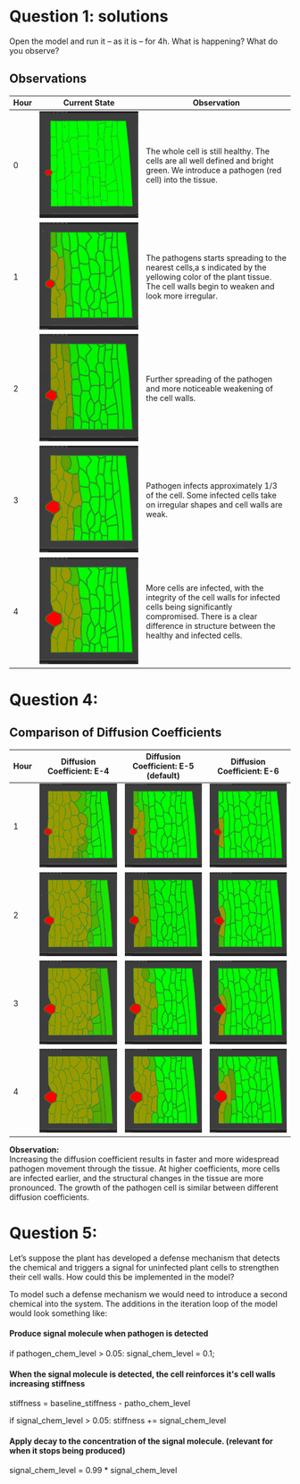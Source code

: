 # Question 1: solutions

Open the model and run it – as it is – for 4h. What is happening? What do you observe?

## Observations

| Hour  | **Current State**                                     | **Observation**
| -     | -                                                     | -
| 0     | ![initial state](./screenshots/q1.initialstate.png)   | The whole cell is still healthy. The cells are all well defined and bright green. We introduce a pathogen (red cell) into the tissue.
| 1     | ![after 1 hour](./screenshots/q1.state1.png)          | The pathogens starts spreading to the nearest cells,a s indicated by the yellowing color of the plant tissue. The cell walls begin to weaken and look more irregular.
| 2     | ![after 2 hour](./screenshots/q1.state2.png)          | Further spreading of the pathogen and more noticeable weakening of the cell walls.
| 3     | ![after 3 hour](./screenshots/q1.state3.png)          | Pathogen infects approximately 1/3 of the cell. Some infected cells take on irregular shapes and cell walls are weak.
| 4     | ![after 4 hour](./screenshots/q1.state4.png)          | More cells are infected, with the integrity of the cell walls for infected cells being significantly compromised. There is a clear difference in structure between the healthy and infected cells.

# Question 4:

## Comparison of Diffusion Coefficients

| Hour | **Diffusion Coefficient: E-4**                         | **Diffusion Coefficient: E-5 (default)**      | **Diffusion Coefficient: E-6**
| -    | -                                                      | -                                             | -
| 1    | ![1.0, 1h](./screenshots/q4.diffusion-10.state1.png)   | ![after 1 hour](./screenshots/q1.state1.png)  | ![2.0, 1h](./screenshots/q4.diffusion-20.state1.png)
| 2    | ![1.0, 2h](./screenshots/q4.diffusion-10.state2.png)   | ![after 2 hour](./screenshots/q1.state2.png)  | ![2.0, 2h](./screenshots/q4.diffusion-20.state2.png)
| 3    | ![1.0, 3h](./screenshots/q4.diffusion-10.state3.png)   | ![after 3 hour](./screenshots/q1.state3.png)  | ![2.0, 3h](./screenshots/q4.diffusion-20.state3.png)
| 4    | ![1.0, 4h](./screenshots/q4.diffusion-10.state4.png)   | ![after 4 hour](./screenshots/q1.state4.png)  | ![2.0, 4h](./screenshots/q4.diffusion-20.state4.png)

**Observation:**  
Increasing the diffusion coefficient results in faster and more widespread pathogen movement through the tissue. At higher coefficients, more cells are infected earlier, and the structural changes in the tissue are more pronounced. The growth of the pathogen cell is similar between different diffusion coefficients.

# Question 5:

Let’s suppose the plant has developed a defense mechanism that detects the chemical and triggers a signal for uninfected plant cells to strengthen their cell walls. How could this be implemented in the model?

To model such a defense mechanism we would need to introduce a second chemical into the system. The additions in the iteration loop of the model would look something like:

#### Produce signal molecule when pathogen is detected
if pathogen_chem_level > 0.05:
    signal_chem_level = 0.1; 

#### When the signal molecule is detected, the cell reinforces it's cell walls increasing stiffness
stiffness = baseline_stiffness - patho_chem_level

if signal_chem_level > 0.05:
    stiffness += signal_chem_level

#### Apply decay to the concentration of the signal molecule. (relevant for when it stops being produced)
signal_chem_level = 0.99 * signal_chem_level